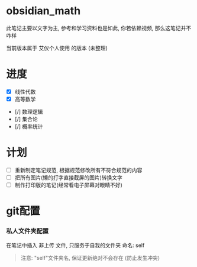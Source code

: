 # obsidian_math

此笔记主要以文字为主, 参考和学习资料也是如此, 你若依赖视频, 那么这笔记并不咋样

当前版本属于 艾仪个人使用 的版本 (未整理)

# 进度
- [x] 线性代数 
- [x] 高等数学
- [/] 数理逻辑
- [/] 集合论
- [/] 概率统计

# 计划
- [ ] 重新制定笔记规范, 根据规范修改所有不符合规范的内容
- [ ] 把所有图片(懒的打字直接截屏的图片)转换文字
- [ ] 制作打印版的笔记(经常看电子屏幕对眼睛不好)

# git配置
### 私人文件夹配置
在笔记中插入 非上传 文件, 只服务于自我的文件夹
命名: self

> 注意: "self"文件夹名, 保证更新绝对不会存在 (防止发生冲突)

